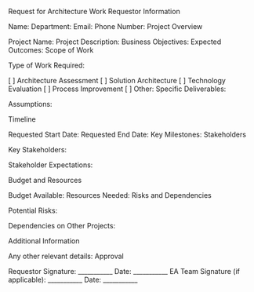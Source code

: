 Request for Architecture Work
Requestor Information

Name:
Department:
Email:
Phone Number:
Project Overview

Project Name:
Project Description:
Business Objectives:
Expected Outcomes:
Scope of Work

Type of Work Required:

[ ] Architecture Assessment
[ ] Solution Architecture
[ ] Technology Evaluation
[ ] Process Improvement
[ ] Other:
Specific Deliverables:

Assumptions:

Timeline

Requested Start Date:
Requested End Date:
Key Milestones:
Stakeholders

Key Stakeholders:

Stakeholder Expectations:

Budget and Resources

Budget Available:
Resources Needed:
Risks and Dependencies

Potential Risks:

Dependencies on Other Projects:

Additional Information

Any other relevant details:
Approval

Requestor Signature: ___________
Date: ___________
EA Team Signature (if applicable): ___________
Date: ___________